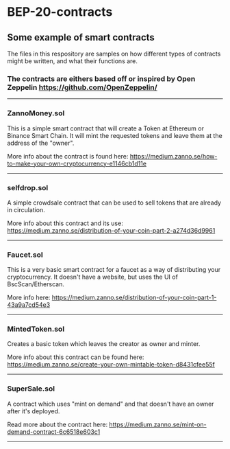 # BEP-20-contracts
## Some example of smart contracts

The files in this respository are samples on how different types of contracts might be written, and what their functions are.

### The contracts are eithers based off or inspired by Open Zeppelin https://github.com/OpenZeppelin/


---

### ZannoMoney.sol

This is a simple smart contract that will create a Token at Ethereum or Binance Smart Chain.
It will mint the requested tokens and leave them at the address of the "owner".

More info about the contract is found here: https://medium.zanno.se/how-to-make-your-own-cryptocurrency-e1146cb1d11e

---

### selfdrop.sol

A simple crowdsale contract that can be used to sell tokens that are already in circulation.

More info about this contract and its use: https://medium.zanno.se/distribution-of-your-coin-part-2-a274d36d9961

---

### Faucet.sol

This is a very basic smart contract for a faucet as a way of distributing your cryptocurrency.
It doesn't have a website, but uses the UI of BscScan/Etherscan.

More info here: https://medium.zanno.se/distribution-of-your-coin-part-1-43a9a7cd54e3

---

### MintedToken.sol

Creates a basic token which leaves the creator as owner and minter.

More info about this contract can be found here: https://medium.zanno.se/create-your-own-mintable-token-d8431cfee55f

---

### SuperSale.sol

A contract which uses "mint on demand" and that doesn't have an owner after it's deployed.

Read more about the contract here: https://medium.zanno.se/mint-on-demand-contract-6c6518e603c1 

---
